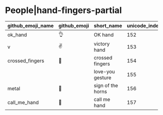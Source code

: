 # People|hand-fingers-partial

|github_emoji_name|github_emoji|short_name|unicode_index|
|---|---|---|---|
|ok_hand|:ok_hand:|OK hand|152|
|v|:v:|victory hand|153|
|crossed_fingers|:crossed_fingers:|crossed fingers|154|
|||love-you gesture|155|
|metal|:metal:|sign of the horns|156|
|call_me_hand|:call_me_hand:|call me hand|157|
